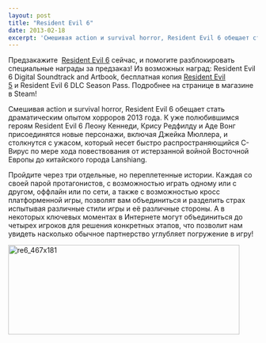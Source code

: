```yaml
---
layout: post
title: "Resident Evil 6"
date: 2013-02-18
excerpt: 'Смешивая action и survival horror, Resident Evil 6 обещает стать драматическим опытом хорроров 2013 года. К уже полюбившимся героям Resident Evil 6 Леону Кеннеди, Крису Редфилду и Аде Вонг присоединятся новые персонажи, включая Джейка Мюллера, и столкнутся с ужасом, который несет быстро распространяющийся C-Вирус по мере хода повествования от истерзанной войной Восточной Европы до китайского города Lanshiang.'
---
```


Предзакажите  <a href="http://store.steampowered.com/app/221040/" target="_blank">Resident Evil 6</a> сейчас, и помогите разблокировать специальные награды за предзаказ! Из возможных наград: Resident Evil 6 Digital Soundtrack and Artbook, бесплатная копия <a href="http://store.steampowered.com/app/21690/" target="_blank">Resident Evil 5</a> и Resident Evil 6 DLC Season Pass. Подробнее на странице в магазине в Steam!

Смешивая action и survival horror, Resident Evil 6 обещает стать драматическим опытом хорроров 2013 года. К уже полюбившимся героям Resident Evil 6 Леону Кеннеди, Крису Редфилду и Аде Вонг присоединятся новые персонажи, включая Джейка Мюллера, и столкнутся с ужасом, который несет быстро распространяющийся C-Вирус по мере хода повествования от истерзанной войной Восточной Европы до китайского города Lanshiang.

Пройдите через три отдельные, но переплетенные истории. Каждая со своей парой протагонистов, с возможностью играть одному или с другом, оффлайн или по сети, а также с возможностью кросс платформенной игры, позволят вам объединиться и разделить страх испытывая различные стили игры и её различные стороны. А в некоторых ключевых моментах в Интернете могут объединиться до четырех игроков для решения конкретных этапов, что позволит нам увидеть насколько обычное партнерство углубляет погружение в игру!

<a href="http://store.steampowered.com/app/221040/" target="_blank"><img class="aligncenter size-full wp-image-1387" alt="re6_467x181" src="http://gamersoul.ru/wp-content/uploads/2013/02/re6_467x181.jpg" width="467" height="181" /></a>
